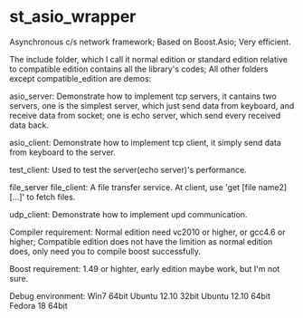 st_asio_wrapper
===============

Asynchronous c/s network framework; Based on Boost.Asio; Very efficient.

The include folder, which I call it normal edition or standard edition relative to compatible edition
contains all the library's codes;
All other folders except compatible_edition are demos:

asio_server:
Demonstrate how to implement tcp servers, it cantains two servers, one is the simplest server,
which just send data from keyboard, and receive data from socket;
one is echo server, which send every received data back.

asio_client:
Demonstrate how to implement tcp client, it simply send data from keyboard to the server.

test_client:
Used to test the server(echo server)'s performance.

file_server file_client:
A file transfer service. At client, use 'get <file name1> [file name2] [...]' to fetch files.

udp_client:
Demonstrate how to implement upd communication.

Compiler requirement:
Normal edition need vc2010 or higher, or gcc4.6 or higher;
Compatible edition does not have the limition as normal edition does, only need you to compile boost successfully.

Boost requirement:
1.49 or highter, early edition maybe work, but I'm not sure.

Debug environment:
Win7 64bit
Ubuntu 12.10 32bit
Ubuntu 12.10 64bit
Fedora 18 64bit
